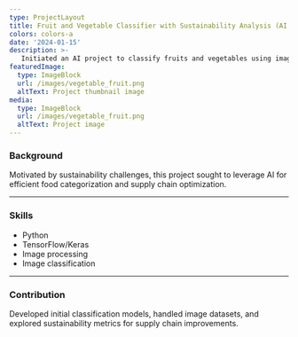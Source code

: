 ```yaml
---
type: ProjectLayout
title: Fruit and Vegetable Classifier with Sustainability Analysis (AI Coursework Project)
colors: colors-a
date: '2024-01-15'
description: >-
   Initiated an AI project to classify fruits and vegetables using image processing techniques and provide sustainability insights, aiming to reduce food waste through better inventory management.
featuredImage:
  type: ImageBlock
  url: /images/vegetable_fruit.png
  altText: Project thumbnail image
media:
  type: ImageBlock
  url: /images/vegetable_fruit.png
  altText: Project image
---
```


### Background
Motivated by sustainability challenges, this project sought to leverage AI for efficient food categorization and supply chain optimization.

---

### Skills
- Python
- TensorFlow/Keras
- Image processing
- Image classification

---

### Contribution
Developed initial classification models, handled image datasets, and explored sustainability metrics for supply chain improvements.
